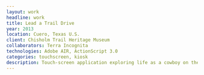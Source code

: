 ```yaml
---
layout: work
headline: work
title: Lead a Trail Drive
year: 2013
location: Cuero, Texas U.S.
client: Chisholm Trail Heritage Museum
collaborators: Terra Incognita
technologies: Adobe AIR, ActionScript 3.0
categories: touchscreen, kiosk
description: Touch-screen application exploring life as a cowboy on the Chisholm Trail
---
```

